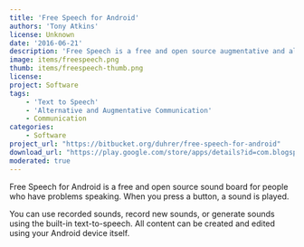 ```yaml
---
title: 'Free Speech for Android'
authors: 'Tony Atkins'
license: Unknown
date: '2016-06-21'
description: 'Free Speech is a free and open source augmentative and alternative communication (AAC) program that provides a low-cost alternative to dedicated speech generating devices (SGD).'
image: items/freespeech.png
thumb: items/freespeech-thumb.png
license: 
project: Software
tags:
    - 'Text to Speech'
    - 'Alternative and Augmentative Communication'
    - Communication
categories:
    - Software
project_url: "https://bitbucket.org/duhrer/free-speech-for-android"
download_url: "https://play.google.com/store/apps/details?id=com.blogspot.tonyatkins.freespeech&hl=en_GB"
moderated: true
---
```

Free Speech for Android is a free and open source sound board for people who have problems speaking. When you press a button, a sound is played.   
  
You can use recorded sounds, record new sounds, or generate sounds using the built-in text-to-speech. All content can be created and edited using your Android device itself.   